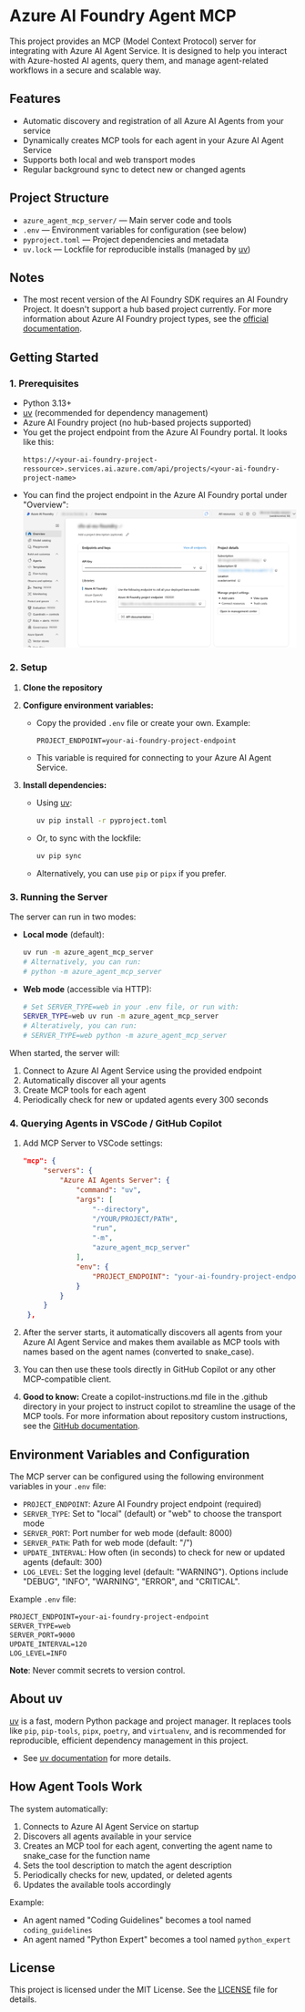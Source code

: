 # Azure AI Foundry Agent MCP

This project provides an MCP (Model Context Protocol) server for integrating with Azure AI Agent Service. It is designed to help you interact with Azure-hosted AI agents, query them, and manage agent-related workflows in a secure and scalable way.

## Features
- Automatic discovery and registration of all Azure AI Agents from your service
- Dynamically creates MCP tools for each agent in your Azure AI Agent Service
- Supports both local and web transport modes
- Regular background sync to detect new or changed agents

## Project Structure
- `azure_agent_mcp_server/` — Main server code and tools
- `.env` — Environment variables for configuration (see below)
- `pyproject.toml` — Project dependencies and metadata
- `uv.lock` — Lockfile for reproducible installs (managed by [uv](https://github.com/astral-sh/uv))

## Notes
- The most recent version of the AI Foundry SDK requires an AI Foundry Project. It doesn't support a hub based project currently.
For more information about Azure AI Foundry project types, see the [official documentation](https://learn.microsoft.com/en-us/azure/ai-foundry/what-is-azure-ai-foundry#project-types).

## Getting Started

### 1. Prerequisites
- Python 3.13+
- [uv](https://github.com/astral-sh/uv) (recommended for dependency management)
- Azure AI Foundry project (no hub-based projects supported)
- You get the project endpoint from the Azure AI Foundry portal. It looks like this:
  ```
  https://<your-ai-foundry-project-ressource>.services.ai.azure.com/api/projects/<your-ai-foundry-project-name>
  ```
- You can find the project endpoint in the Azure AI Foundry portal under "Overview":
  ![AI Foundry Endpoint Location](assets/ai-foundry-endpoint.png)

### 2. Setup
1. **Clone the repository**
2. **Configure environment variables:**
   - Copy the provided `.env` file or create your own. Example:
     ```env
     PROJECT_ENDPOINT=your-ai-foundry-project-endpoint
     ```
   - This variable is required for connecting to your Azure AI Agent Service.

3. **Install dependencies:**
   - Using [uv](https://github.com/astral-sh/uv):
     ```sh
     uv pip install -r pyproject.toml
     ```
   - Or, to sync with the lockfile:
     ```sh
     uv pip sync
     ```
   - Alternatively, you can use `pip` or `pipx` if you prefer.

### 3. Running the Server
The server can run in two modes:

* **Local mode** (default):
  ```sh
  uv run -m azure_agent_mcp_server  
  # Alternatively, you can run:
  # python -m azure_agent_mcp_server
  ```

* **Web mode** (accessible via HTTP):
  ```sh
  # Set SERVER_TYPE=web in your .env file, or run with:
  SERVER_TYPE=web uv run -m azure_agent_mcp_server 
  # Alteratively, you can run:
  # SERVER_TYPE=web python -m azure_agent_mcp_server
  ```

When started, the server will:
1. Connect to Azure AI Agent Service using the provided endpoint
2. Automatically discover all your agents
3. Create MCP tools for each agent
4. Periodically check for new or updated agents every 300 seconds

### 4. Querying Agents in VSCode / GitHub Copilot
1. Add MCP Server to VSCode settings:
   ```json
   "mcp": {
        "servers": {
            "Azure AI Agents Server": {
                "command": "uv",
                "args": [
                    "--directory",
                    "/YOUR/PROJECT/PATH",
                    "run",
                    "-m",
                    "azure_agent_mcp_server"
                ],
                "env": {
                    "PROJECT_ENDPOINT": "your-ai-foundry-project-endpoint"
                }
            }
        }
    },
   ```

2. After the server starts, it automatically discovers all agents from your Azure AI Agent Service and makes them available as MCP tools with names based on the agent names (converted to snake_case).

3. You can then use these tools directly in GitHub Copilot or any other MCP-compatible client.

4. **Good to know:** Create a copilot-instructions.md file in the .github directory in your project to instruct copilot to streamline the usage of the MCP tools. For more information about repository custom instructions, see the [GitHub documentation](https://docs.github.com/en/copilot/customizing-copilot/adding-repository-custom-instructions-for-github-copilot#repository-custom-instructions-example).

## Environment Variables and Configuration

The MCP server can be configured using the following environment variables in your `.env` file:

- `PROJECT_ENDPOINT`: Azure AI Foundry project endpoint (required)
- `SERVER_TYPE`: Set to "local" (default) or "web" to choose the transport mode
- `SERVER_PORT`: Port number for web mode (default: 8000)
- `SERVER_PATH`: Path for web mode (default: "/")
- `UPDATE_INTERVAL`: How often (in seconds) to check for new or updated agents (default: 300)
- `LOG_LEVEL`: Set the logging level (default: "WARNING"). Options include "DEBUG", "INFO", "WARNING", "ERROR", and "CRITICAL".

Example `.env` file:
```env
PROJECT_ENDPOINT=your-ai-foundry-project-endpoint
SERVER_TYPE=web
SERVER_PORT=9000
UPDATE_INTERVAL=120
LOG_LEVEL=INFO
```

**Note**: Never commit secrets to version control.

## About uv
[uv](https://github.com/astral-sh/uv) is a fast, modern Python package and project manager. It replaces tools like `pip`, `pip-tools`, `pipx`, `poetry`, and `virtualenv`, and is recommended for reproducible, efficient dependency management in this project.

- See [uv documentation](https://docs.astral.sh/uv/) for more details.

## How Agent Tools Work

The system automatically:

1. Connects to Azure AI Agent Service on startup
2. Discovers all agents available in your service
3. Creates an MCP tool for each agent, converting the agent name to snake_case for the function name
4. Sets the tool description to match the agent description 
5. Periodically checks for new, updated, or deleted agents
6. Updates the available tools accordingly

Example:
- An agent named "Coding Guidelines" becomes a tool named `coding_guidelines`
- An agent named "Python Expert" becomes a tool named `python_expert`

## License
This project is licensed under the MIT License. See the [LICENSE](LICENSE) file for details.